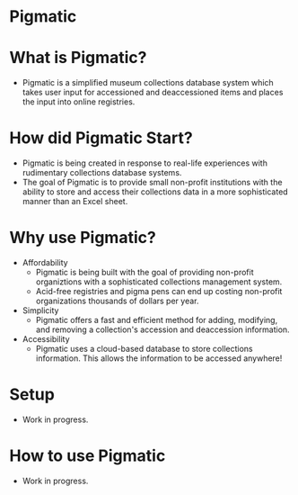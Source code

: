 # Pigmatic

# What is Pigmatic?
- Pigmatic is a simplified museum collections database system which takes user input for accessioned and deaccessioned items and places the input into online registries.

# How did Pigmatic Start?
- Pigmatic is being created in response to real-life experiences with rudimentary collections database systems. 
- The goal of Pigmatic is to provide small non-profit institutions with the ability to store and access their collections data in a more sophisticated manner than an Excel sheet.

# Why use Pigmatic?
- Affordability
    + Pigmatic is being built with the goal of providing non-profit organiztions with a sophisticated collections management system.
    + Acid-free registries and pigma pens can end up costing non-profit organizations thousands of dollars per year.
- Simplicity
    + Pigmatic offers a fast and efficient method for adding, modifying, and removing a collection's accession and deaccession information.
- Accessibility
    + Pigmatic uses a cloud-based database to store collections information. This allows the information to be accessed anywhere!

# Setup
- Work in progress.

# How to use Pigmatic
- Work in progress.
